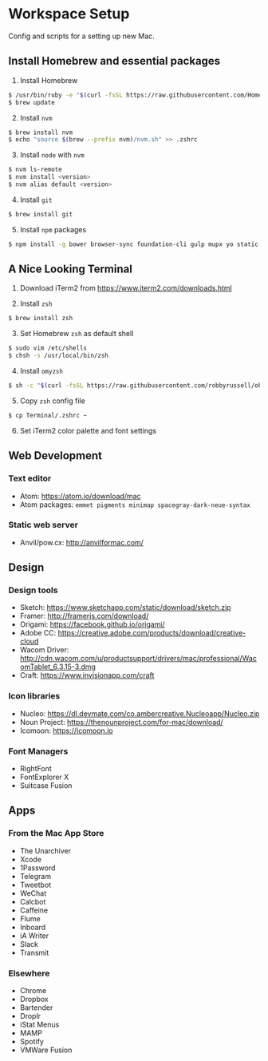 # Workspace Setup
Config and scripts for a setting up new Mac.

## Install Homebrew and essential packages

1. Install Homebrew
```bash
$ /usr/bin/ruby -e "$(curl -fsSL https://raw.githubusercontent.com/Homebrew/install/master/install)"
$ brew update
```

2. Install `nvm`
```bash
$ brew install nvm
$ echo "source $(brew --prefix nvm)/nvm.sh" >> .zshrc
```

3. Install `node` with `nvm`
```bash
$ nvm ls-remote
$ nvm install <version>
$ nvm alias default <version>
```

4. Install `git`
```bash
$ brew install git
```

5. Install `npm` packages
```bash
$ npm install -g bower browser-sync foundation-cli gulp mupx yo static-i18n gatsby babel
```

## A Nice Looking Terminal

1. Download iTerm2 from https://www.iterm2.com/downloads.html

2. Install `zsh`
```bash
$ brew install zsh
```

3. Set Homebrew `zsh` as default shell
```bash
$ sudo vim /etc/shells
$ chsh -s /usr/local/bin/zsh
```

4. Install `omyzsh`
```bash
$ sh -c "$(curl -fsSL https://raw.githubusercontent.com/robbyrussell/oh-my-zsh/master/tools/install.sh)"
```

5. Copy `zsh` config file
```bash
$ cp Terminal/.zshrc ~
```

6. Set iTerm2 color palette and font settings

## Web Development

### Text editor
- Atom: https://atom.io/download/mac
- Atom packages: `emmet pigments minimap spacegray-dark-neue-syntax`

### Static web server
- Anvil/pow.cx: http://anvilformac.com/

## Design

### Design tools
- Sketch: https://www.sketchapp.com/static/download/sketch.zip
- Framer: http://framerjs.com/download/
- Origami: https://facebook.github.io/origami/
- Adobe CC: https://creative.adobe.com/products/download/creative-cloud
- Wacom Driver: http://cdn.wacom.com/u/productsupport/drivers/mac/professional/WacomTablet_6.3.15-3.dmg
- Craft: https://www.invisionapp.com/craft

### Icon libraries
- Nucleo: https://dl.devmate.com/co.ambercreative.Nucleoapp/Nucleo.zip
- Noun Project: https://thenounproject.com/for-mac/download/
- Icomoon: https://icomoon.io

### Font Managers
- RightFont
- FontExplorer X
- Suitcase Fusion

## Apps
### From the Mac App Store
- The Unarchiver
- Xcode
- 1Password
- Telegram
- Tweetbot
- WeChat
- Calcbot
- Caffeine
- Flume
- Inboard
- iA Writer
- Slack
- Transmit

### Elsewhere
- Chrome
- Dropbox
- Bartender
- Droplr
- iStat Menus
- MAMP
- Spotify
- VMWare Fusion
